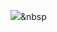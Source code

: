 <img src="https://img.shields.io/badge/Python-3766AB?style=flat-square&logo=Python&logoColor=white&logoWidth=100"/></a>&nbsp 
